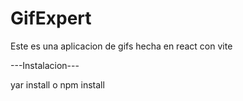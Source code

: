 # GifExpert

Este es una aplicacion de gifs hecha en react con vite

---Instalacion---


yar install o npm install